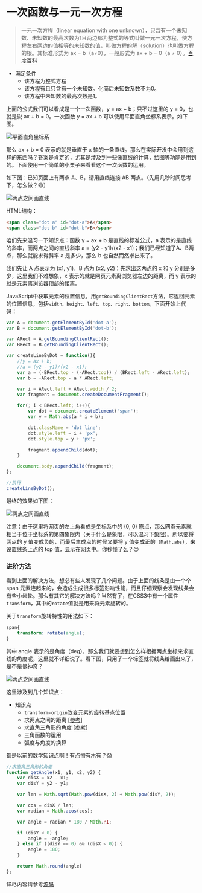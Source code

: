 # 一次函数与一元一次方程
> 一元一次方程（linear equation with one unknown），只含有一个未知数、未知数的最高次数为1且两边都为整式的等式叫做一元一次方程，使方程左右两边的值相等的未知数的值，叫做方程的解（solution）也叫做方程的根。其标准形式为 ax = b（a≠0），一般形式为 ax + b = 0（a ≠ 0）。[百度百科](http://baike.baidu.com/link?url=KMueA0DyFaffyqqkjnZ8-su9XKAXV7lFke5SmZxb82M6pW-rR6tq3g4zrrQ47_q67vHGwltAT37HY6kk7zMZHkr2Xu_xGS7V3xnE6_cPBfQx9F61DedaFIYof_pSt6wGd0p45YXNHsIvWdpRjUpnna)

* 满足条件
    * 该方程为整式方程
    * 该方程有且只含有一个未知数。化简后未知数系数不为0。
    * 该方程中未知数的最高次数是1。


上面的公式我们可以看成是一个一次函数，y = ax + b；只不过这里的 y = 0，也就是说 ax + b = 0。一次函数 y = ax + b 可以使用平面直角坐标系表示。如下图。

![平面直角坐标系](../assets/img/basis_04_1.png)

那么 ax + b = 0 表示的就是垂直于 x 轴的一条直线。那么在实际开发中会用到这样的东西吗？答案是肯定的，尤其是涉及到一些像直线的计算，绘图等功能是用到的。下面使用一个简单的小栗子来看看这个一次函数的运用。

如下图：已知页面上有两点 A、B，请用直线连接 AB 两点。（先用几秒时间思考下，怎么做？:smile:）

![两点之间画直线](../assets/img/basis_04_2.png)

HTML结构：
```html
<span class="dot a" id="dot-a">A</span>
<span class="dot b" id="dot-b">B</span>
```

咱们先来温习一下知识点：函数 y = ax + b 是直线的标准公式，a 表示的是直线的斜率，而两点之间的直线斜率 a = (y2 - y1)/(x2 - x1)；我们已经知道了A、B两点，那么就能求得斜率 a 是多少，那么 b 也自然而然求出来了。

我们先让 A 点表示为 (x1, y1)，B 点为 (x2, y2)；先求出这两点的 x 和 y 分别是多少，这里我们不难想象，x 表示的就是网页元素离浏览器左边的距离，而 y 表示的就是元素离浏览器顶部的距离。

JavaScript中获取元素的位置信息，用`getBoundingClientRect`方法，它返回元素的位置信息，包括`width、height、left、top、right、bottom`。下面开始上代码：

```javascript
var A = document.getElementById('dot-a');
var B = document.getElementById('dot-b');

var ARect = A.getBoundingClientRect();
var BRect = B.getBoundingClientRect();

var createLineByDot = function(){
    //y = ax + b;
    //a = (y2 - y1)/(x2 - x1);
    var a = (-BRect.top - (-ARect.top)) / (BRect.left - ARect.left);
    var b = -ARect.top - a * ARect.left;

    var i = ARect.left + ARect.width / 2;
    var fragment = document.createDocumentFragment();

    for(; i < BRect.left; i++){
        var dot = document.createElement('span');
        var y = Math.abs(a * i + b);

        dot.className = 'dot line';
        dot.style.left = i + 'px';
        dot.style.top = y + 'px';

        fragment.appendChild(dot);
    }

    document.body.appendChild(fragment);
};

//执行
createLineByDot();
```
最终的效果如下图：

![两点之间画直线](../assets/img/basis_04_3.png)

注意：由于这里将网页的左上角看成是坐标系中的 (0, 0) 原点，那么网页元素就相当于位于坐标系的第四象限内（关于什么是象限，可以温习下[象限](http://baike.baidu.com/link?url=Re8UqQXNuliFndX713KZ6eDv6REKvnk8Gx5YGC696mVLFrO2uM_xIN6pcQEQziHtBTjTUVH49kaAB0t1PaDhWrG7VHWK7HC26GAO4PyRcCC)）。所以要将两点的 y 值变成负的，而最后生成点的时候又要将 y 值变成正的（`Math.abs`），来设置线条上点的 top 值，显示在网页中。你秒懂了么？:wink: 

### 进阶方法
看到上面的解决方法，想必有些人发现了几个问题。由于上面的线条是由一个个 span 元素连起来的，会造成生成很多标签影响性能，而且仔细观察会发现线条会有些小齿轮。那么有其它的解决方法吗？当然有了，在CSS3中有一个属性`transform`，其中的`rotate`值就是用来将元素旋转的。

关于`transform`旋转特性的用法如下：

```css
span{
    transform: rotate(angle);
}
```
其中 angle 表示的是角度（deg），那么我们就要想到怎么样根据两点坐标来求直线的角度呢，这里就不详细说了。看下图，只用了一个标签就将线条给画出来了，是不是很神奇？

![两点之间画直线](../assets/img/basis_04_4.png)

这里涉及到几个知识点：

* 知识点
    * `transform-origin`改变元素的旋转基点位置
    * 求两点之间的距离 [[参考](../example/02_get-length-between-two-points.md)]
    * 求直角三角形的角度 [[参考](../example/03_get-angle-of-triangle.md)]
    * 三角函数的运用
    * 弧度与角度的换算

都是以前的数学知识点啊！有点懵有木有？:scream:

```javascript
//求直角三角形的角度
function getAngle(x1, y1, x2, y2) {
    var disX = x2 - x1;
    var disY = y2 - y1;

    var len = Math.sqrt(Math.pow(disX, 2) + Math.pow(disY, 2));

    var cos = disX / len;
    var radian = Math.acos(cos);

    var angle = radian * 180 / Math.PI;

    if (disY < 0) {
        angle = -angle;
    } else if ((disY == 0) && (disX < 0)) {
        angle = 180;
    }

    return Math.round(angle)
};
```

详尽内容请参考[源码](04_linear-equation-with-one-unknown.html)